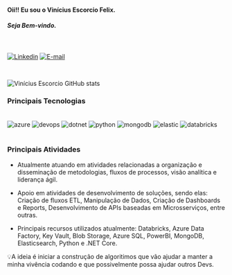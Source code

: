 #### Oii!! Eu sou o Vinícius Escorcio Felix.

##### Seja Bem-vindo.

<br/>

[![Linkedin](https://img.shields.io/badge/LinkedIn-0077B5?style=for-the-badge&logo=linkedin&logoColor=white)](https://www.linkedin.com/in/ViniciusEscorcioFelix)
[![E-mail](https://img.shields.io/badge/Gmail-D14836?style=for-the-badge&logo=gmail&logoColor=white)]("mailto:viniciusefelix@gmail.com")

<br/>

![Vinícius Escorcio GitHub stats](https://github-readme-stats.vercel.app/api?username=ViniciusEscorcioFelix&show_icons=true&theme=dracula)

### Principais Tecnologias
<div style="display: inline_block"><br/>
    <img align="center" alt="azure" src="https://img.shields.io/badge/microsoft%20azure-0089D6?style=for-the-badge&logo=microsoft-azure&logoColor=white"/>
    <img align="center" alt="devops" src="https://img.shields.io/badge/Azure_DevOps-0078D7?style=for-the-badge&logo=azure-devops&logoColor=white"/>
    <img align="center" alt="dotnet" src="https://img.shields.io/badge/.NET-5C2D91?style=for-the-badge&logo=.net&logoColor=white"/>
    <img align="center" alt="python" src="https://img.shields.io/badge/Python-3776AB?style=for-the-badge&logo=python&logoColor=white"/>   
    <img align="center" alt="mongodb" src="https://img.shields.io/badge/MongoDB-4EA94B?style=for-the-badge&logo=mongodb&logoColor=white"/>
    <img align="center" alt="elastic" src="https://img.shields.io/badge/Elastic_Search-005571?style=for-the-badge&logo=elasticsearch&logoColor=white"/>
    <img align="center" alt="databricks" src="https://img.shields.io/badge/Databricks-FF3621?style=for-the-badge&logo=Databricks&logoColor=white"/>
</div><br/>

 ### Principais Atividades
- Atualmente atuando em atividades relacionadas a organização e disseminação de metodologias, fluxos de processos, visão analítica e liderança ágil. 

- Apoio em atividades de desenvolvimento de soluções, sendo elas: Criação de fluxos ETL, Manipulação de Dados, Criação de Dashboards e Reports, Desenvolvimento de APIs baseadas em Microsserviços, entre outras.

- Principais recursos utilizados atualmente: Databricks, Azure Data Factory, Key Vault, Blob Storage, Azure SQL, PowerBI, MongoDB, Elasticsearch, Python e .NET Core.

💡A ideia é iniciar a construção de algoritimos que vão ajudar a manter a minha vivência codando e que possivelmente possa ajudar outros Devs. 
